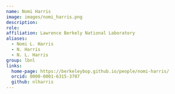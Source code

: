 ```yaml
---
name: Nomi Harris
image: images/nomi_harris.png
description:
role: 
affiliation: Lawrence Berkely National Laboratory
aliases:
  - Nomi L. Harris
  - N. Harris
  - N. L. Harris
group: lbnl
links:
  home-page: https://berkeleybop.github.io/people/nomi-harris/
  orcid: 0000-0001-6315-3707
  github: nlharris
---
```

